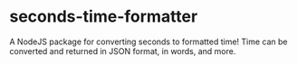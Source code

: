 # seconds-time-formatter
 A NodeJS package for converting seconds to formatted time!
 Time can be converted and returned in JSON format, in words, and more.
